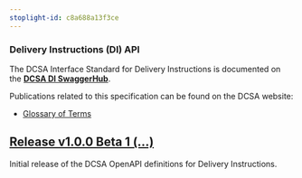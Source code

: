 ```yaml
---
stoplight-id: c8a688a13f3ce
---
```


### Delivery Instructions (DI) API

The DCSA Interface Standard for Delivery Instructions is documented on the [**DCSA DI SwaggerHub**](https://app.swaggerhub.com/apis/dcsaorg/DCSA_DI).

Publications related to this specification can be found on the DCSA website:
- [Glossary of Terms](https://knowledge.dcsa.org/s/glossary)

<a name="v100B1"></a>[Release v1.0.0 Beta 1 (...)](https://app.swaggerhub.com/apis-docs/dcsaorg/DCSA_DI/1.0.0-Beta-1)
---
Initial release of the DCSA OpenAPI definitions for Delivery Instructions.